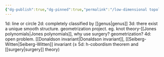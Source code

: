 ```yaml
---
{"dg-publish":true,"dg-pinned":true,"permalink":"/low-dimensional topology/","pinned":true,"dgPassFrontmatter":true,"created":"2024-11-24T14:36:24.361+01:00","updated":"2024-11-30T18:05:32.664+01:00"}
---
```



1d: line or circle
2d: completely classified by [[genus\|genus]]
3d: there exist a unique smooth structure. geometrization project. eg. knot theory-[[Jones polynomials\|Jones polynomials]], why use surgery? geometrization?
4d: open problem. [[Donaldson invariant\|Donaldson invariant]], [[Seiberg-Witten\|Seiberg-Witten]] invariant
($\geq$ 5d: h-cobordism theorem and [[surgery\|surgery]] theory)
